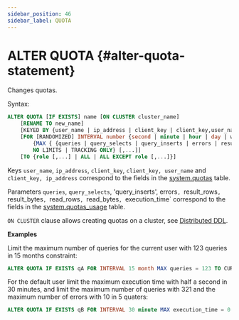 ```yaml
---
sidebar_position: 46
sidebar_label: QUOTA
---
```


# ALTER QUOTA {#alter-quota-statement}

Changes quotas.

Syntax:

``` sql
ALTER QUOTA [IF EXISTS] name [ON CLUSTER cluster_name]
    [RENAME TO new_name]
    [KEYED BY {user_name | ip_address | client_key | client_key,user_name | client_key,ip_address} | NOT KEYED]
    [FOR [RANDOMIZED] INTERVAL number {second | minute | hour | day | week | month | quarter | year}
        {MAX { {queries | query_selects | query_inserts | errors | result_rows | result_bytes | read_rows | read_bytes | execution_time} = number } [,...] |
        NO LIMITS | TRACKING ONLY} [,...]]
    [TO {role [,...] | ALL | ALL EXCEPT role [,...]}]
```
Keys `user_name`, `ip_address`, `client_key`, `client_key, user_name` and `client_key, ip_address` correspond to the fields in the [system.quotas](../../../operations/system-tables/quotas.md) table.

Parameters `queries`, `query_selects`, 'query_inserts', errors`, `result_rows`, `result_bytes`, `read_rows`, `read_bytes`, `execution_time` correspond to the fields in the [system.quotas_usage](../../../operations/system-tables/quotas_usage.md) table.

`ON CLUSTER` clause allows creating quotas on a cluster, see [Distributed DDL](../../../sql-reference/distributed-ddl.md).

**Examples**

Limit the maximum number of queries for the current user with 123 queries in 15 months constraint:

``` sql
ALTER QUOTA IF EXISTS qA FOR INTERVAL 15 month MAX queries = 123 TO CURRENT_USER;
```

For the default user limit the maximum execution time with half a second in 30 minutes, and limit the maximum number of queries with 321 and the maximum number of errors with 10 in 5 quaters:

``` sql
ALTER QUOTA IF EXISTS qB FOR INTERVAL 30 minute MAX execution_time = 0.5, FOR INTERVAL 5 quarter MAX queries = 321, errors = 10 TO default;
```